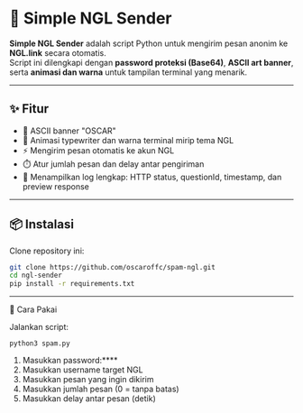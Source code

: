 # 📨 Simple NGL Sender

**Simple NGL Sender** adalah script Python untuk mengirim pesan anonim ke **NGL.link** secara otomatis.  
Script ini dilengkapi dengan **password proteksi (Base64)**, **ASCII art banner**, serta **animasi dan warna** untuk tampilan terminal yang menarik.

---

## ✨ Fitur
- 🎨 ASCII banner "OSCAR"  
- 🌈 Animasi typewriter dan warna terminal mirip tema NGL  
- ⚡ Mengirim pesan otomatis ke akun NGL  
- ⏱️ Atur jumlah pesan dan delay antar pengiriman  
- 📝 Menampilkan log lengkap: HTTP status, questionId, timestamp, dan preview response  

---

## 📦 Instalasi

Clone repository ini:

```bash
git clone https://github.com/oscaroffc/spam-ngl.git
cd ngl-sender
pip install -r requirements.txt
```
---

🚀 Cara Pakai

Jalankan script:
```
python3 spam.py
```
1. Masukkan password:****
2. Masukkan username target NGL
3. Masukkan pesan yang ingin dikirim
4. Masukkan jumlah pesan (0 = tanpa batas)
5. Masukkan delay antar pesan (detik)
